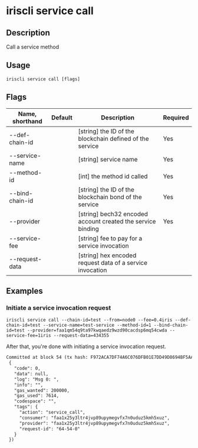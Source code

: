 # iriscli service call 

## Description

Call a service method

## Usage

```
iriscli service call [flags]
```

## Flags

| Name, shorthand       | Default                 | Description                                                  | Required |
| --------------------- | ----------------------- | ------------------------------------------------------------ | -------- |
| --def-chain-id        |                         | [string] the ID of the blockchain defined of the service     |  Yes     |
| --service-name        |                         | [string] service name                                        |  Yes     |
| --method-id           |                         | [int] the method id called                                   |  Yes     |
| --bind-chain-id       |                         | [string] the ID of the blockchain bond of the service        |  Yes     |
| --provider            |                         | [string] bech32 encoded account created the service binding  |  Yes     |
| --service-fee         |                         | [string] fee to pay for a service invocation                 |          |
| --request-data        |                         | [string] hex encoded request data of a service invocation    |          |

## Examples

### Initiate a service invocation request 
```shell
iriscli service call --chain-id=test --from=node0 --fee=0.4iris --def-chain-id=test --service-name=test-service --method-id=1 --bind-chain-id=test --provider=faa1qm54q9ta97kwqaedz9wzd90cacdsp6mq54cwda --service-fee=1iris --request-data=434355
```

After that, you're done with initiating a service invocation request.

```txt
Committed at block 54 (tx hash: F972ACA7DF74A6C076DFB01E7DD49D8694BF5AA1BA25A1F1B875113DFC8857C3, response:
 {
   "code": 0,
   "data": null,
   "log": "Msg 0: ",
   "info": "",
   "gas_wanted": 200000,
   "gas_used": 7614,
   "codespace": "",
   "tags": {
     "action": "service_call",
     "consumer": "faa1x25y3ltr4jvp89upymegvfx7n0uduz5kmh5xuz",
     "provider": "faa1x25y3ltr4jvp89upymegvfx7n0uduz5kmh5xuz",
     "request-id": "64-54-0"
   }
 })
```

